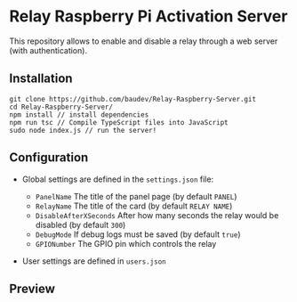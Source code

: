 # Relay Raspberry Pi Activation Server

This repository allows to enable and disable a relay through a web server (with authentication).

## Installation

```
git clone https://github.com/baudev/Relay-Raspberry-Server.git
cd Relay-Raspberry-Server/
npm install // install dependencies
npm run tsc // Compile TypeScript files into JavaScript
sudo node index.js // run the server!
```

## Configuration

- Global settings are defined in the `settings.json` file:
 
    - `PanelName` The title of the panel page (by default `PANEL`)
    - `RelayName` The title of the card (by default `RELAY NAME`)
    - `DisableAfterXSeconds` After how many seconds the relay would be disabled (by default `300`)
    - `DebugMode` If debug logs must be saved (by default `true`)
    - `GPIONumber` The GPIO pin which controls the relay
    
- User settings are defined in `users.json`

## Preview

